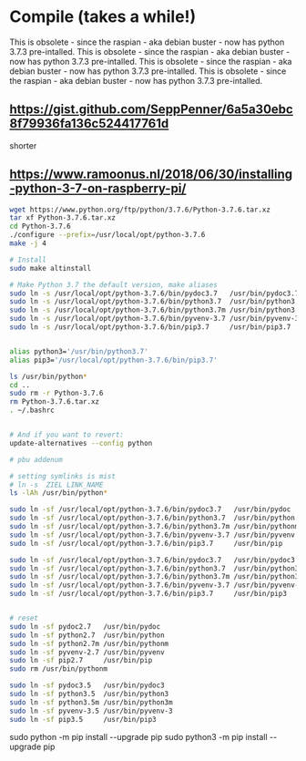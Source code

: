 # Compile (takes a while!)

This is obsolete - since the raspian - aka debian buster - now has python 3.7.3 pre-intalled.
This is obsolete - since the raspian - aka debian buster - now has python 3.7.3 pre-intalled.
This is obsolete - since the raspian - aka debian buster - now has python 3.7.3 pre-intalled.
This is obsolete - since the raspian - aka debian buster - now has python 3.7.3 pre-intalled.

## https://gist.github.com/SeppPenner/6a5a30ebc8f79936fa136c524417761d

shorter

## https://www.ramoonus.nl/2018/06/30/installing-python-3-7-on-raspberry-pi/

```bash
wget https://www.python.org/ftp/python/3.7.6/Python-3.7.6.tar.xz
tar xf Python-3.7.6.tar.xz
cd Python-3.7.6
./configure --prefix=/usr/local/opt/python-3.7.6
make -j 4

# Install
sudo make altinstall

# Make Python 3.7 the default version, make aliases
sudo ln -s /usr/local/opt/python-3.7.6/bin/pydoc3.7   /usr/bin/pydoc3.7
sudo ln -s /usr/local/opt/python-3.7.6/bin/python3.7  /usr/bin/python3.7
sudo ln -s /usr/local/opt/python-3.7.6/bin/python3.7m /usr/bin/python3.7m
sudo ln -s /usr/local/opt/python-3.7.6/bin/pyvenv-3.7 /usr/bin/pyvenv-3.7
sudo ln -s /usr/local/opt/python-3.7.6/bin/pip3.7     /usr/bin/pip3.7


alias python3='/usr/bin/python3.7'
alias pip3='/usr/local/opt/python-3.7.6/bin/pip3.7'

ls /usr/bin/python*
cd ..
sudo rm -r Python-3.7.6
rm Python-3.7.6.tar.xz
. ~/.bashrc


# And if you want to revert:
update-alternatives --config python

# pbu addenum

# setting symlinks is mist
# ln -s  ZIEL LINK_NAME
ls -lAh /usr/bin/python*

sudo ln -sf /usr/local/opt/python-3.7.6/bin/pydoc3.7   /usr/bin/pydoc
sudo ln -sf /usr/local/opt/python-3.7.6/bin/python3.7  /usr/bin/python
sudo ln -sf /usr/local/opt/python-3.7.6/bin/python3.7m /usr/bin/pythonm
sudo ln -sf /usr/local/opt/python-3.7.6/bin/pyvenv-3.7 /usr/bin/pyvenv
sudo ln -sf /usr/local/opt/python-3.7.6/bin/pip3.7     /usr/bin/pip

sudo ln -sf /usr/local/opt/python-3.7.6/bin/pydoc3.7   /usr/bin/pydoc3
sudo ln -sf /usr/local/opt/python-3.7.6/bin/python3.7  /usr/bin/python3
sudo ln -sf /usr/local/opt/python-3.7.6/bin/python3.7m /usr/bin/python3m
sudo ln -sf /usr/local/opt/python-3.7.6/bin/pyvenv-3.7 /usr/bin/pyvenv-3
sudo ln -sf /usr/local/opt/python-3.7.6/bin/pip3.7     /usr/bin/pip3


# reset
sudo ln -sf pydoc2.7   /usr/bin/pydoc
sudo ln -sf python2.7  /usr/bin/python
sudo ln -sf python2.7m /usr/bin/pythonm
sudo ln -sf pyvenv-2.7 /usr/bin/pyvenv
sudo ln -sf pip2.7     /usr/bin/pip
sudo rm /usr/bin/pythonm

sudo ln -sf pydoc3.5   /usr/bin/pydoc3
sudo ln -sf python3.5  /usr/bin/python3
sudo ln -sf python3.5m /usr/bin/python3m
sudo ln -sf pyvenv-3.5 /usr/bin/pyvenv-3
sudo ln -sf pip3.5     /usr/bin/pip3


```

sudo python  -m pip install --upgrade pip
sudo python3 -m pip install --upgrade pip